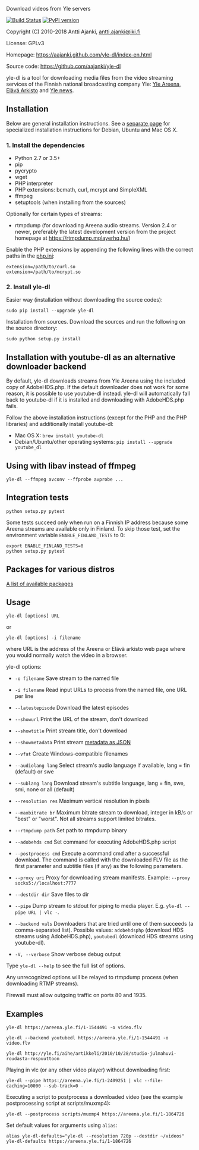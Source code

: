Download videos from Yle servers

[![Build Status](https://travis-ci.org/aajanki/yle-dl.svg?branch=master)](https://travis-ci.org/aajanki/yle-dl)
[![PyPI version](https://badge.fury.io/py/yle-dl.svg)](https://badge.fury.io/py/yle-dl)

Copyright (C) 2010-2018 Antti Ajanki, antti.ajanki@iki.fi

License: GPLv3

Homepage: https://aajanki.github.com/yle-dl/index-en.html

Source code: https://github.com/aajanki/yle-dl

yle-dl is a tool for downloading media files from the video streaming
services of the Finnish national broadcasting company Yle: [Yle
Areena], [Elävä Arkisto] and [Yle news].

[Yle Areena]:https://areena.yle.fi/
[Elävä arkisto]:http://yle.fi/aihe/elava-arkisto
[Yle news]:http://yle.fi/uutiset/

Installation
------------

Below are general installation instructions. See a [separate
page](OS-install-instructions.md) for specialized installation
instructions for Debian, Ubuntu and Mac OS X.

### 1. Install the dependencies ###

* Python 2.7 or 3.5+
* pip
* pycrypto
* wget
* PHP interpreter
* PHP extensions: bcmath, curl, mcrypt and SimpleXML
* ffmpeg
* setuptools (when installing from the sources)

Optionally for certain types of streams:

* rtmpdump (for downloading Areena audio streams. Version 2.4 or newer, preferably the latest development version from the project homepage at https://rtmpdump.mplayerhq.hu/)

Enable the PHP extensions by appending the following lines with the
correct paths in the [php.ini]:

[php.ini]:https://secure.php.net/manual/en/configuration.file.php

```
extension=/path/to/curl.so
extension=/path/to/mcrypt.so
```

### 2. Install yle-dl ###

Easier way (installation without downloading the source codes):
```
sudo pip install --upgrade yle-dl
```

Installation from sources. Download the sources and run the following
on the source directory:
```
sudo python setup.py install
```

Installation with youtube-dl as an alternative downloader backend
-----------------------------------------------------------------

By default, yle-dl downloads streams from Yle Areena using the
included copy of AdobeHDS.php. If the default downloader does not work
for some reason, it is possible to use youtube-dl instead. yle-dl will
automatically fall back to youtube-dl if it is installed and
downloading with AdobeHDS.php fails.

Follow the above installation instructions (except for the PHP and the
PHP libraries) and additionally install youtube-dl:

* Mac OS X: `brew install youtube-dl`
* Debian/Ubuntu/other operating systems: `pip install --upgrade youtube_dl`

Using with libav instead of ffmpeg
----------------------------------

```
yle-dl --ffmpeg avconv --ffprobe avprobe ...
```

Integration tests
-----------------

```
python setup.py pytest
```

Some tests succeed only when run on a Finnish IP address because some
Areena streams are available only in Finland. To skip those test, set
the environment variable `ENABLE_FINLAND_TESTS` to 0:

```
export ENABLE_FINLAND_TESTS=0
python setup.py pytest
```

Packages for various distros
----------------------------

[A list of available
packages](https://aajanki.github.com/yle-dl/index-en.html)


Usage
-----

```
yle-dl [options] URL
```

or

```
yle-dl [options] -i filename
```

where URL is the address of the Areena or Elävä arkisto web page where
you would normally watch the video in a browser.

yle-dl options:

* `-o filename`       Save stream to the named file

* `-i filename`       Read input URLs to process from the named file, one URL per line

* `--latestepisode`   Download the latest episodes

* `--showurl`         Print the URL of the stream, don't download

* `--showtitle`       Print stream title, don't download

* `--showmetadata`    Print stream [metadata as JSON](docs/metadata.md)

* `--vfat`            Create Windows-compatible filenames

* `--audiolang lang`  Select stream's audio language if available, lang = fin (default) or swe

* `--sublang lang`    Download stream's subtitle language, lang = fin, swe, smi, none or all (default)

* `--resolution res`  Maximum vertical resolution in pixels

* `--maxbitrate br`   Maximum bitrate stream to download, integer in kB/s or "best" or "worst". Not all streams support limited bitrates.

* `--rtmpdump path`   Set path to rtmpdump binary

* `--adobehds cmd`    Set command for executing AdobeHDS.php script

* `--postprocess cmd` Execute a command cmd after a successful download. The command is called with the downloaded FLV file as the first parameter and subtitle files (if any) as the following parameters.

* `--proxy uri`       Proxy for downloading stream manifests. Example: `--proxy socks5://localhost:7777`

* `--destdir dir`     Save files to dir

* `--pipe`            Dump stream to stdout for piping to media player. E.g. `yle-dl --pipe URL | vlc -`.

* `--backend vals`    Downloaders that are tried until one of them succeeds (a comma-separated list). Possible values: `adobehdsphp` (download HDS streams using AdobeHDS.php), `youtubedl` (download HDS streams using youtube-dl).

* `-V, --verbose`     Show verbose debug output

Type `yle-dl --help` to see the full list of options.

Any unrecognized options will be relayed to rtmpdump process (when
downloading RTMP streams).

Firewall must allow outgoing traffic on ports 80 and 1935.

Examples
--------

```
yle-dl https://areena.yle.fi/1-1544491 -o video.flv
```

```
yle-dl --backend youtubedl https://areena.yle.fi/1-1544491 -o video.flv
```

```
yle-dl http://yle.fi/aihe/artikkeli/2010/10/28/studio-julmahuvi-roudasta-rospuuttoon
```

Playing in vlc (or any other video player) without downloading first:

```
yle-dl --pipe https://areena.yle.fi/1-2409251 | vlc --file-caching=10000 --sub-track=0 -
```

Executing a script to postprocess a downloaded video (see the example postprocessing script at scripts/muxmp4):

```
yle-dl --postprocess scripts/muxmp4 https://areena.yle.fi/1-1864726
```

Set default values for arguments using `alias`:

```
alias yle-dl-defaults="yle-dl --resolution 720p --destdir ~/videos"
yle-dl-defaults https://areena.yle.fi/1-1864726
```
